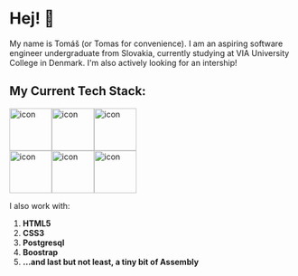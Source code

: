 

<h1>Hej! 👋</h1>

My name is Tomáš (or Tomas for convenience). I am an aspiring software engineer undergraduate from Slovakia, currently studying at VIA University College in Denmark. I'm also actively looking for an intership!

<h2>My Current Tech Stack:</h2>

<div style="display: flex; align-items: flex-start;"><img src="https://techstack-generator.vercel.app/js-icon.svg" alt="icon" width="75" height="75" /><img src="https://techstack-generator.vercel.app/csharp-icon.svg" alt="icon" width="75" height="75" /><img src="https://techstack-generator.vercel.app/python-icon.svg" alt="icon" width="75" height="75" /></div><div style="display: flex; align-items: flex-start;"><img src="https://techstack-generator.vercel.app/github-icon.svg" alt="icon" width="75" height="75" /><img src="https://techstack-generator.vercel.app/java-icon.svg" alt="icon" width="75" height="75" /><img src="https://techstack-generator.vercel.app/react-icon.svg" alt="icon" width="75" height="75" /></div>

I also work with:
<ol>
  <li><b>HTML5</b></li>
  <li><b>CSS3</b></li>
  <li><b>Postgresql</b></li>
  <li><b>Boostrap</b></li>
  <li><b>...and last but not least, a tiny bit of Assembly</b></li>
</ol>
